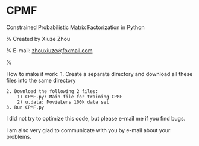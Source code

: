 # CPMF
Constrained Probabilistic Matrix Factorization in Python

% Created by Xiuze Zhou


% E-mail: zhouxiuze@foxmail.com

%



How to make it work:
    1. Create a separate directory and download all these files into the same directory

    2. Download the following 2 files:
        1) CPMF.py: Main file for training CPMF
        2) u.data: MovieLens 100k data set
    3. Run CPMF.py



I did not try to optimize this code, but please e-mail me if you find bugs.


I am also very glad to communicate with you by e-mail about your problems.

